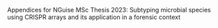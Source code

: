 Appendices for NGuise MSc Thesis 2023: Subtyping microbial species using CRISPR arrays and its application in a forensic context
